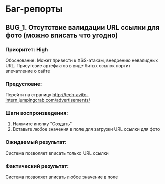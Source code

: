 # Баг-репорты

## BUG_1. Отсутствие валидации URL ссылки для фото (можно вписать что угодно)

### Приоритет: High
Обоснование: Может привести к XSS-атакам, внедрению невалидных URL. Присутсвие артефактов в виде битых ссылок портит<br> 
впечатление о сайте
### Предусловие:
Перейти на страницу http://tech-avito-intern.jumpingcrab.com/advertisements/
### Шаги воспроизведения:
1. Нажмите кнопку "Создать"
2. Вставьте любое значения в поле для загрузки URL ссылки для фото

### Ожидаемый результат:
Система позволяет вписать только URL ссылки

### Фактический результат:  
Система позволяет вписать любое значение в поле

 